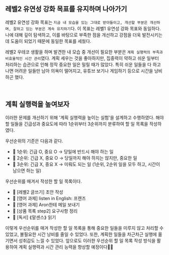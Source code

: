 ## 레벨2 유연성 강화 목표를 유지하며 나아가기

레벨2 유연성 강화 목표는 `지금 내 모습을 있는 그대로 받아들이고, 개선할 부분은 개선하며, 잘하고 있는 부분은 계속 유지하기`다. 이 목표는 레벨1 유연성 강화 목표와 동일하다. 나에 대해 깊이 탐색하고, 이를 바탕으로 부족한 점을 개선하고 강점을 더욱 발전시키는 데 도움이 되었기 때문에 동일한 목표를 세웠다.

레벨2 우테코 생활을 하며 발견한 내 모습 중 개선이 필요한 부분은 `계획 실행력의 부족과 비효율적인 시간 관리`였다. 계획 세우는 것을 좋아하지만, 집중력이 약하고 쉬운 일부터 처리하는 습관으로 인해 정작 중요한 일은 밀릴 때가 많았다. 특히 쉬운 일들을 다 하고 나면 어려운 일들만 남아 의욕이 떨어지고, 유튜브 보기나 게임하기 등으로 시간을 낭비하곤 했다.

<br />

## 계획 실행력을 높여보자

이러한 문제를 개선하기 위해 '계획 실행력을 높이는 실험'을 설계하고 수행하였다. 해야 할 일들을 긴급성과 중요도에 따라 1순위부터 3순위까지 분류하여 할 일 목록을 작성하였다.

우선순위의 기준은 다음과 같다.

- 🚨 1순위: 긴급 O, 중요 O → 당일에 반드시 해야 하는 일
- 🔔 2순위: 긴급 X, 중요 O → 당일까지 해야 하지는 않지만, 중요한 일
- 🧸 3순위: 긴급 X, 중요 X → 미뤄도 되는 일 (1순위, 2순위 일을 모두 하고, 시간이 남으면 하는 일)

우선순위를 매겨서 작성한 할 일 목록이다.

- 🚨 [레벨2 글쓰기] 초안 작성
- 🚨 [영어 과제] listen in English: 프렌즈
- 🚨 [영어 과제] Aron한테 메일 보내기
- 🔔 [상품 목록 step2] 요구사항 정리
- 🧸 [독서] ⟪말센스⟫ 읽기

이렇게 우선순위를 매겨 작성한 할 일 목록을 통해 중요한 일들을 미루지 않고 처리할 수 있었고, 불필요한 시간 낭비를 줄일 수 있었다. 또한, 계획한 일들을 차근차근 실행에 옮기면서 성취감도 느낄 수 있었다. 앞으로도 이러한 우선순위 할 일 목록 작성 방식을 활용하여 계획 실행력과 시간 관리 능력을 향상할 예정이다🤸‍♀️
